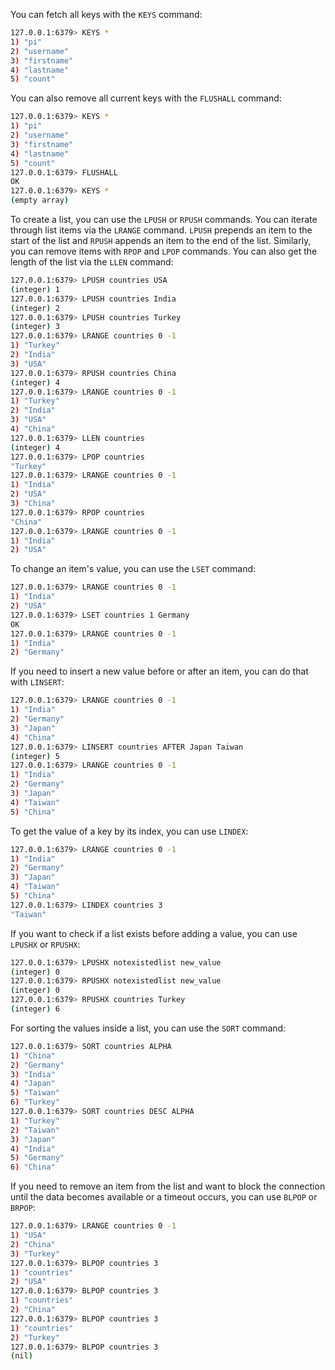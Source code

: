 You can fetch all keys with the `KEYS` command:
```bash
127.0.0.1:6379> KEYS *
1) "pi"
2) "username"
3) "firstname"
4) "lastname"
5) "count"
```

You can also remove all current keys with the `FLUSHALL` command:
```bash
127.0.0.1:6379> KEYS *
1) "pi"
2) "username"
3) "firstname"
4) "lastname"
5) "count"
127.0.0.1:6379> FLUSHALL
OK
127.0.0.1:6379> KEYS *
(empty array)
```

To create a list, you can use the `LPUSH` or `RPUSH` commands. You can iterate through list items via the `LRANGE` command. `LPUSH` prepends an item to the start of the list and `RPUSH` appends an item to the end of the list. Similarly, you can remove items with `RPOP` and `LPOP` commands. You can also get the length of the list via the `LLEN` command:
```bash
127.0.0.1:6379> LPUSH countries USA
(integer) 1
127.0.0.1:6379> LPUSH countries India
(integer) 2
127.0.0.1:6379> LPUSH countries Turkey
(integer) 3
127.0.0.1:6379> LRANGE countries 0 -1
1) "Turkey"
2) "India"
3) "USA"
127.0.0.1:6379> RPUSH countries China 
(integer) 4
127.0.0.1:6379> LRANGE countries 0 -1
1) "Turkey"
2) "India"
3) "USA"
4) "China"
127.0.0.1:6379> LLEN countries
(integer) 4
127.0.0.1:6379> LPOP countries
"Turkey"
127.0.0.1:6379> LRANGE countries 0 -1
1) "India"
2) "USA"
3) "China"
127.0.0.1:6379> RPOP countries 
"China"
127.0.0.1:6379> LRANGE countries 0 -1
1) "India"
2) "USA"
```

To change an item's value, you can use the `LSET` command:
```bash
127.0.0.1:6379> LRANGE countries 0 -1
1) "India"
2) "USA"
127.0.0.1:6379> LSET countries 1 Germany
OK
127.0.0.1:6379> LRANGE countries 0 -1
1) "India"
2) "Germany"
```

If you need to insert a new value before or after an item, you can do that with `LINSERT`:
```bash
127.0.0.1:6379> LRANGE countries 0 -1
1) "India"
2) "Germany"
3) "Japan"
4) "China"
127.0.0.1:6379> LINSERT countries AFTER Japan Taiwan
(integer) 5
127.0.0.1:6379> LRANGE countries 0 -1
1) "India"
2) "Germany"
3) "Japan"
4) "Taiwan"
5) "China"
```

To get the value of a key by its index, you can use `LINDEX`:
```bash
127.0.0.1:6379> LRANGE countries 0 -1
1) "India"
2) "Germany"
3) "Japan"
4) "Taiwan"
5) "China"
127.0.0.1:6379> LINDEX countries 3
"Taiwan"
```

If you want to check if a list exists before adding a value, you can use `LPUSHX` or `RPUSHX`:
```bash
127.0.0.1:6379> LPUSHX notexistedlist new_value
(integer) 0
127.0.0.1:6379> RPUSHX notexistedlist new_value
(integer) 0
127.0.0.1:6379> RPUSHX countries Turkey
(integer) 6
```

For sorting the values inside a list, you can use the `SORT` command:
```bash
127.0.0.1:6379> SORT countries ALPHA
1) "China"
2) "Germany"
3) "India"
4) "Japan"
5) "Taiwan"
6) "Turkey"
127.0.0.1:6379> SORT countries DESC ALPHA
1) "Turkey"
2) "Taiwan"
3) "Japan"
4) "India"
5) "Germany"
6) "China"
```

If you need to remove an item from the list and want to block the connection until the data becomes available or a timeout occurs, you can use `BLPOP` or `BRPOP`:
```bash
127.0.0.1:6379> LRANGE countries 0 -1
1) "USA"
2) "China"
3) "Turkey"
127.0.0.1:6379> BLPOP countries 3
1) "countries"
2) "USA"
127.0.0.1:6379> BLPOP countries 3
1) "countries"
2) "China"
127.0.0.1:6379> BLPOP countries 3
1) "countries"
2) "Turkey"
127.0.0.1:6379> BLPOP countries 3
(nil)
```